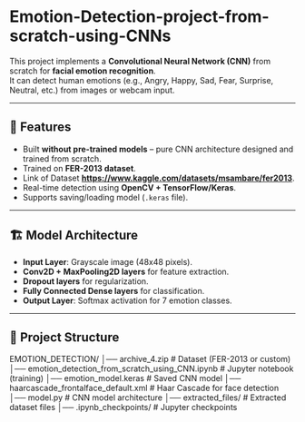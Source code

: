 # Emotion-Detection-project-from-scratch-using-CNNs

This project implements a **Convolutional Neural Network (CNN)** from scratch for **facial emotion recognition**.  
It can detect human emotions (e.g., Angry, Happy, Sad, Fear, Surprise, Neutral, etc.) from images or webcam input.

---

## 🚀 Features
- Built **without pre-trained models** – pure CNN architecture designed and trained from scratch.
- Trained on **FER-2013 dataset**.
- Link of Dataset **https://www.kaggle.com/datasets/msambare/fer2013**.
- Real-time detection using **OpenCV + TensorFlow/Keras**.
- Supports saving/loading model (`.keras` file).

---

## 🏗 Model Architecture
- **Input Layer**: Grayscale image (48x48 pixels).
- **Conv2D + MaxPooling2D layers** for feature extraction.
- **Dropout layers** for regularization.
- **Fully Connected Dense layers** for classification.
- **Output Layer**: Softmax activation for 7 emotion classes.

---

## 📂 Project Structure
EMOTION_DETECTION/
│── archive_4.zip # Dataset (FER-2013 or custom)<br>
│── emotion_detection_from_scratch_using_CNN.ipynb # Jupyter notebook (training)
│── emotion_model.keras # Saved CNN model
│── haarcascade_frontalface_default.xml # Haar Cascade for face detection
│── model.py # CNN model architecture
│── extracted_files/ # Extracted dataset files
│── .ipynb_checkpoints/ # Jupyter checkpoints
